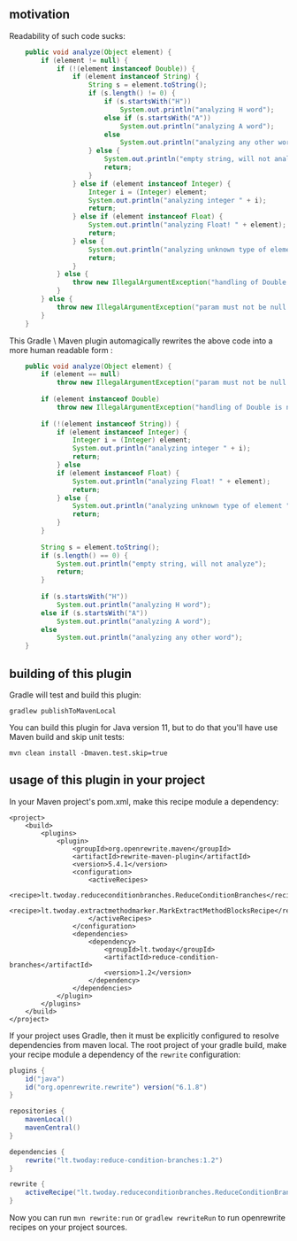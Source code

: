 ## motivation

Readability of such code sucks:  

```java
    public void analyze(Object element) {
        if (element != null) {
            if (!(element instanceof Double)) {
                if (element instanceof String) {
                    String s = element.toString();
                    if (s.length() != 0) {
                        if (s.startsWith("H"))
                            System.out.println("analyzing H word");
                        else if (s.startsWith("A"))
                            System.out.println("analyzing A word");
                        else
                            System.out.println("analyzing any other word");
                    } else {
                        System.out.println("empty string, will not analyze");
                        return;
                    }
                } else if (element instanceof Integer) {
                    Integer i = (Integer) element;
                    System.out.println("analyzing integer " + i);
                    return;
                } else if (element instanceof Float) {
                    System.out.println("analyzing Float! " + element);
                    return;
                } else {
                    System.out.println("analyzing unknown type of element " + element);
                    return;
                }
            } else {
                throw new IllegalArgumentException("handling of Double is not impemented!");
            }
        } else {
            throw new IllegalArgumentException("param must not be null!");
        }
    }
```

This Gradle \ Maven plugin automagically rewrites the above code into a more human readable form : 

```java
    public void analyze(Object element) {
        if (element == null)
            throw new IllegalArgumentException("param must not be null!");
        
        if (element instanceof Double) 
            throw new IllegalArgumentException("handling of Double is not impemented!");
        
        if (!(element instanceof String)) { 
            if (element instanceof Integer) {
                Integer i = (Integer) element;
                System.out.println("analyzing integer " + i);
                return;
            } else 
            if (element instanceof Float) {
                System.out.println("analyzing Float! " + element);
                return;
            } else {
                System.out.println("analyzing unknown type of element " + element);
                return;
            }
        }
        
        String s = element.toString();
        if (s.length() == 0) {
            System.out.println("empty string, will not analyze");
            return;
        }
    
        if (s.startsWith("H"))
            System.out.println("analyzing H word"); 
        else if (s.startsWith("A"))
            System.out.println("analyzing A word");
        else
            System.out.println("analyzing any other word");
    }
```

## building of this plugin

Gradle will test and build this plugin:  

```
gradlew publishToMavenLocal
```

You can build this plugin for Java version 11, but to do that you'll have use Maven build and skip unit tests:

```
mvn clean install -Dmaven.test.skip=true 
```

## usage of this plugin in your project


In your Maven project's pom.xml, make this recipe module a dependency:  

```
<project>
    <build>
        <plugins>
            <plugin>
                <groupId>org.openrewrite.maven</groupId>
                <artifactId>rewrite-maven-plugin</artifactId>
                <version>5.4.1</version>
                <configuration>
                    <activeRecipes>
                      <recipe>lt.twoday.reduceconditionbranches.ReduceConditionBranches</recipe>
                      <recipe>lt.twoday.extractmethodmarker.MarkExtractMethodBlocksRecipe</recipe>
                    </activeRecipes>
                </configuration>
                <dependencies>
                    <dependency>
                        <groupId>lt.twoday</groupId>
                        <artifactId>reduce-condition-branches</artifactId>
                        <version>1.2</version>
                    </dependency>
                </dependencies>
            </plugin>
        </plugins>
    </build>
</project>
```

If your project uses Gradle, then it must be explicitly configured to resolve dependencies from maven local.
The root project of your gradle build, make your recipe module a dependency of the `rewrite` configuration:

```groovy
plugins {
    id("java")
    id("org.openrewrite.rewrite") version("6.1.8")
}

repositories {
    mavenLocal()
    mavenCentral()
}

dependencies {
    rewrite("lt.twoday:reduce-condition-branches:1.2")
}

rewrite {
    activeRecipe("lt.twoday.reduceconditionbranches.ReduceConditionBranches")
}
```

Now you can run `mvn rewrite:run` or `gradlew rewriteRun` to run openrewrite recipes on your project sources.
